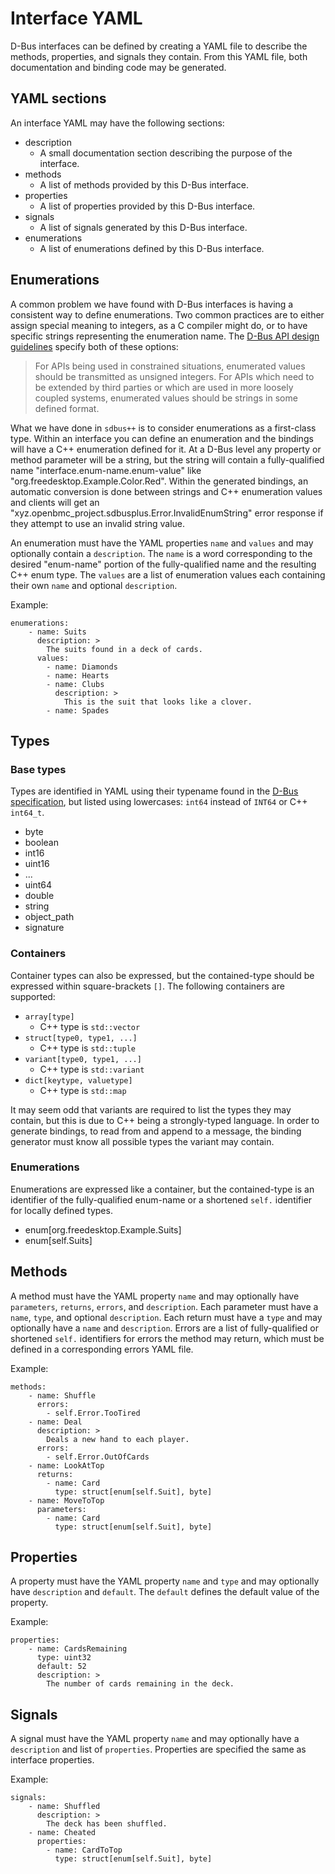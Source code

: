 # Interface YAML

D-Bus interfaces can be defined by creating a YAML file to describe the
methods, properties, and signals they contain.  From this YAML file,
both documentation and binding code may be generated.

## YAML sections

An interface YAML may have the following sections:

* description
    - A small documentation section describing the purpose of the
      interface.
* methods
    - A list of methods provided by this D-Bus interface.
* properties
    - A list of properties provided by this D-Bus interface.
* signals
    - A list of signals generated by this D-Bus interface.
* enumerations
    - A list of enumerations defined by this D-Bus interface.

## Enumerations

A common problem we have found with D-Bus interfaces is having a consistent
way to define enumerations.  Two common practices are to either assign
special meaning to integers, as a C compiler might do, or to have specific
strings representing the enumeration name.  The [D-Bus API design guidelines](https://dbus.freedesktop.org/doc/dbus-api-design.html)
specify both of these options:

> For APIs being used in constrained situations, enumerated values should be
> transmitted as unsigned integers. For APIs which need to be extended by
> third parties or which are used in more loosely coupled systems, enumerated
> values should be strings in some defined format.

What we have done in `sdbus++` is to consider enumerations as a first-class
type.  Within an interface you can define an enumeration and the bindings
will have a C++ enumeration defined for it.  At a D-Bus level any property or
method parameter will be a string, but the string will contain a
fully-qualified name "interface.enum-name.enum-value" like
"org.freedesktop.Example.Color.Red".  Within the generated bindings, an
automatic conversion is done between strings and C++ enumeration values and
clients will get an "xyz.openbmc_project.sdbusplus.Error.InvalidEnumString"
error response if they attempt to use an invalid string value.

An enumeration must have the YAML properties `name` and `values` and may
optionally contain a `description`.  The `name` is a word corresponding to
the desired "enum-name" portion of the fully-qualified name and the resulting
C++ enum type.  The `values` are a list of enumeration values each containing
their own `name` and optional `description`.

Example:
```
enumerations:
    - name: Suits
      description: >
        The suits found in a deck of cards.
      values:
        - name: Diamonds
        - name: Hearts
        - name: Clubs
          description: >
            This is the suit that looks like a clover.
        - name: Spades
```

## Types

### Base types
Types are identified in YAML using their typename found in the
[D-Bus specification](https://dbus.freedesktop.org/doc/dbus-specification.html),
but listed using lowercases: `int64` instead of `INT64` or C++ `int64_t`.

* byte
* boolean
* int16
* uint16
* ...
* uint64
* double
* string
* object_path
* signature

### Containers
Container types can also be expressed, but the contained-type should be
expressed within square-brackets `[]`.  The following containers are supported:

* `array[type]`
    - C++ type is `std::vector`
* `struct[type0, type1, ...]`
    - C++ type is `std::tuple`
* `variant[type0, type1, ...]`
    - C++ type is `std::variant`
* `dict[keytype, valuetype]`
    - C++ type is `std::map`

It may seem odd that variants are required to list the types they may contain,
but this is due to C++ being a strongly-typed language.  In order to generate
bindings, to read from and append to a message, the binding generator must
know all possible types the variant may contain.

### Enumerations
Enumerations are expressed like a container, but the contained-type is an
identifier of the fully-qualified enum-name or a shortened `self.` identifier
for locally defined types.

* enum[org.freedesktop.Example.Suits]
* enum[self.Suits]

## Methods

A method must have the YAML property `name` and may optionally have `parameters`, `returns`, `errors`, and `description`.  Each parameter must have a `name`,
`type`, and optional `description`.  Each return must have a `type` and may
optionally have a `name` and `description`.  Errors are a list of
fully-qualified or shortened `self.` identifiers for errors the method may
return, which must be defined in a corresponding errors YAML file.

Example:
```
methods:
    - name: Shuffle
      errors:
        - self.Error.TooTired
    - name: Deal
      description: >
        Deals a new hand to each player.
      errors:
        - self.Error.OutOfCards
    - name: LookAtTop
      returns:
        - name: Card
          type: struct[enum[self.Suit], byte]
    - name: MoveToTop
      parameters:
        - name: Card
          type: struct[enum[self.Suit], byte]
```

## Properties

A property must have the YAML property `name` and `type` and may optionally
have `description` and `default`.  The `default` defines the default value of
the property.

Example:
```
properties:
    - name: CardsRemaining
      type: uint32
      default: 52
      description: >
        The number of cards remaining in the deck.
```

## Signals

A signal must have the YAML property `name` and may optionally have a
`description` and list of `properties`.  Properties are specified the same
as interface properties.

Example:
```
signals:
    - name: Shuffled
      description: >
        The deck has been shuffled.
    - name: Cheated
      properties:
        - name: CardToTop
          type: struct[enum[self.Suit], byte]
```
